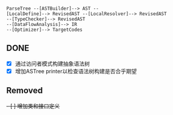 
``` 

ParseTree --[ASTBuilder]--> AST -- 
[LocalDefine]--> RevisedAST --[LocalResolver]--> RevisedAST
--[TypeChecker]--> RevisedAST
--[DataFlowAnalysis]--> IR
--[Optimizer]--> TargetCodes

```

## DONE
- [x] 通过访问者模式构建抽象语法树
- [x] 增加ASTree printer以检查语法树构建是否合乎期望

## Removed
~~- [ ] 增加类和接口定义~~